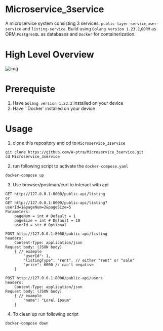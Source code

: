 # Microservice_3service
A microservice system consisting 3 services: ``public-layer-service``,``user-service`` and ``listing-service``. Build using ``Golang version 1.23.2``,``GORM`` as ORM,``PostgreSQL`` as databases and ``Docker`` for containerization.
# High Level Overview
![img](https://drive.google.com/uc?export=view&id=1-bLq2BL6tLA0KJL7Hf3zGi81_23jdjyu)  
# Prerequiste
1. Have ``Golang version 1.23.2`` installed on your device
2. Have ``Docker` installed on your device
# Usage
1. clone this repository and cd to ``Microservice_3service``
```
git clone https://github.com/W-ptra/Microservice_3service.git
cd Microservice_3service
```
2. run following script to activate the ``docker-compose.yaml``
```
docker-compose up
```
3. Use browser/postman/curl to interact with api
```
GET http://127.0.0.1:8000/public-api/listing
or
GET http://127.0.0.1:8000/public-api/listing?userId=1&pageNum=2&pageSize=5
Parameters:
    pageNum = int # Default = 1
    pageSize = int # Default = 10
    userId = str # Optional

POST http://127.0.0.1:8000/public-api/listing
headers:    
    Content-Type: application/json
Request body: (JSON body)
    { // example
        "userId": 1,
        "listingType": "rent", // either "rent" or "sale"
        "price": 6000 // can't negative
    }

POST http://127.0.0.1:8000/public-api/users
headers:    
    Content-Type: application/json
Request body: (JSON body)
    { // example
        "name": "Lorel Ipsum"
    }
```
4. To clean up run following script
```
docker-compose down
```